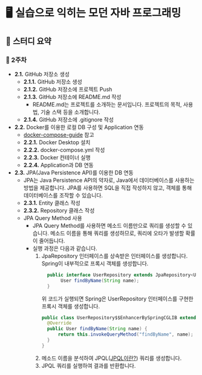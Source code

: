 # 🖥️ 실습으로 익히는 모던 자바 프로그래밍
## 📜 스터디 요약
### 📅 2주차
- **2.1.** GitHub 저장소 생성
  - **2.1.1.** GitHub 저장소 생성
  - **2.1.2.** GitHub 저장소에 프로젝트 Push
  - **2.1.3.** GitHub 저장소에 README.md 작성
    - README.md는 프로젝트를 소개하는 문서입니다. 프로젝트의 목적, 사용법, 기술 스택 등을 소개합니다.
  - **2.1.4.** GitHub 저장소에 .gitignore 작성
- **2.2.** Docker를 이용한 로컬 DB 구성 및 Application 연동
  - [docker-compose-guide](../guide/docker-compose-guide.md) 참고
  - **2.2.1.** Docker Desktop 설치
  - **2.2.2.** docker-compose.yml 작성
  - **2.2.3.** Docker 컨테이너 실행
  - **2.2.4.** Application과 DB 연동
- **2.3.** JPA(Java Persistence API)를 이용한 DB 연동
  - JPA는 Java Persistence API의 약자로, Java에서 데이터베이스를 사용하는 방법을 제공합니다. JPA를 사용하면 SQL을 직접 작성하지 않고, 객체를 통해 데이터베이스를 조작할 수 있습니다.
  - **2.3.1.** Entity 클래스 작성
  - **2.3.2.** Repository 클래스 작성
  - JPA Query Method 사용
    - JPA Query Method를 사용하면 메소드 이름만으로 쿼리를 생성할 수 있습니다. 메소드 이름을 통해 쿼리를 생성하므로, 쿼리에 오타가 발생할 확률이 줄어듭니다. 
    - 실행 과정은 다음과 같습니다.
      1. JpaRepository 인터페이스를 상속받은 인터페이스를 생성합니다. Spring이 내부적으로 프록시 객체를 생성합니다.
         ```java
           public interface UserRepository extends JpaRepository<User, Long> {
                User findByName(String name);
           }
           ```
         위 코드가 실행되면 Spring은 UserRepository 인터페이스를 구현한 프록시 객체를 생성합니다.
          ```java
         public class UserRepository$$EnhancerBySpringCGLIB extends UserRepository {
            @Override
            public User findByName(String name) {
                return this.invokeQueryMethod("findByName", name);
            }
         }
         ```
      2. 메소드 이름을 분석하여 JPQL([JPQL이란?](https://velog.io/@youmakemesmile/Spring-Data-JPA-JPQL-%EC%82%AC%EC%9A%A9-%EB%B0%A9%EB%B2%95Query-nativeQuery-DTO-Mapping-function)) 쿼리를 생성합니다.
      2. JPQL 쿼리를 실행하여 결과를 반환합니다.









